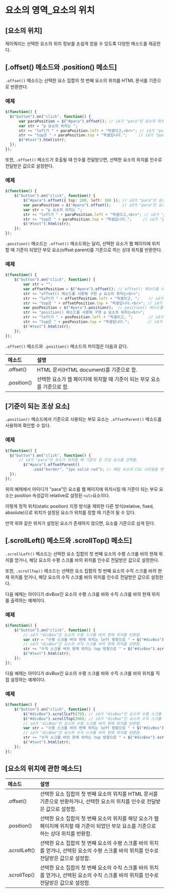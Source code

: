 # 요소의 영역_요소의 위치

## [요소의 위치]
  제이쿼리는 선택한 요소의 위치 정보를 손쉽게 얻을 수 있도록 다양한 메소드를 제공한다.

## [.offset() 메소드와 .position() 메소드]
  `.offset()` 메소드는 선택한 요소 집합의 첫 번째 요소의 위치를 HTML 문서를 기준으로 반환한다.

### 예제
~~~javascript
$(function() {
  $("button").on("click", function() {
      var paraPosition = $("#para").offset(); // id가 "para"인 요소의 위치 정보를 저장함.
      var str = "p 요소의 위치는 ";
      str += "left가 " + paraPosition.left + "픽셀이고,<br>"; // id가 "para"인 요소의 left 위치를 반환함.
      str += "top은 " + paraPosition.top + "픽셀입니다.";     // id가 "para"인 요소의 top 위치를 반환함.
      $("#text").html(str);
  });
});
~~~  

또한, `.offset()` 메소드가 호출될 때 인수를 전달받으면, 선택한 요소의 위치를 인수로 전달받은 값으로 설정한다.

### 예제
~~~javascript
$(function() {
    $("button").on("click", function() {
        $("#para").offset({ top: 200, left: 100 }); // id가 "para"인 요소의 위치를 설정함.
        var paraPosition = $("#para").offset();     // id가 "para"인 요소의 위치 정보를 저장함.
        var str = "p 요소의 위치는 ";
        str += "left가 " + paraPosition.left + "픽셀이고,<br>"; // id가 "para"인 요소의 left 위치를 반환함.
        str += "top은 " + paraPosition.top + "픽셀입니다.";     // id가 "para"인 요소의 top 위치를 반환함.
        $("#text").html(str);
    });
});
~~~

`.position()` 메소드는 `.offset()` 메소드와는 달리, 선택한 요소가 웹 페이지에 위치할 때 기준이 되었던 부모 요소(offset parent)를 기준으로 하는 상대 위치를 반환한다.

### 예제
~~~javascript
$(function() {
    $("button").on("click", function() {
        var str = "";
        var offsetPosition = $("#para").offset(); // offset() 메소드를 사용해 id가 "para"인 요소의 위치 정보
        str += "offset() 메소드를 사용해 구한 p 요소의 위치는<br>";
        str += "left가 " + offsetPosition.left + "픽셀이고, ";    // id가 "para"인 요소의 left 위치를 반환함.
        str += "top은 " + offsetPosition.top + "픽셀입니다.<br>"; // id가 "para"인 요소의 top 위치를 반환함.
        var posPosition = $("#para").position();  // position() 메소드를 사용해 id가 "para"인 요소의 위치 정보
        str += "position() 메소드를 사용해 구한 p 요소의 위치는<br>";
        str += "left가 " + posPosition.left + "픽셀이고, ";       // id가 "para"인 요소의 left 위치를 반환함.
        str += "top은 " + posPosition.top + "픽셀입니다.";        // id가 "para"인 요소의 top 위치를 반환함.
        $("#text").html(str);
    });
});
~~~

`.offset()` 메소드와 `.position()` 메소드의 차이점은 다음과 같다.

|메소드|설명|
|:-----|:-----|
|.offset()	| HTML 문서(HTML document)를 기준으로 함.|
|.position()	| 선택한 요소가 웹 페이지에 위치할 때 기준이 되는 부모 요소를 기준으로 함.|


## [기준이 되는 조상 요소]
  `.position()` 메소드에서 기준으로 사용되는 부모 요소는 `.offsetParent()` 메소드를 사용하여 확인할 수 있다.

### 예제
~~~javascript
$(function() {
  $("button").on("click", function() {
      // id가 "para"인 요소가 위치할 때 기준이 된 조상 요소를 선택함.
        $("#para").offsetParent()
            .css("border", "1px solid red"); // 해당 요소의 CSS 스타일을 변경함.
  });
});
~~~

위의 예제에서 아이디가 "para"인 요소를 웹 페이지에 위치시킬 때 기준이 되는 부모 요소는 position 속성값이 relative로 설정된 `<ul>`요소이다.

이렇게 정적 위치(static position) 지정 방식을 제외한 다른 방식(relative, fixed, absolute)으로 위치가 설정된 요소가 위치를 정할 때 기준이 될 수 있다.

만약 위와 같은 위치가 설정된 요소가 존재하지 않으면, <html>요소를 기준으로 삼게 된다.


## [.scrollLeft() 메소드와 .scrollTop() 메소드]
  `.scrollLeft()` 메소드는 선택한 요소 집합의 첫 번째 요소의 수평 스크롤 바의 현재 위치를 얻거나, 해당 요소의 수평 스크롤 바의 위치를 인수로 전달받은 값으로 설정한다.

또한, `.scrollTop()` 메소드는 선택한 요소 집합의 첫 번째 요소의 수직 스크롤 바의 현재 위치를 얻거나, 해당 요소의 수직 스크롤 바의 위치를 인수로 전달받은 값으로 설정한다.

다음 예제는 아이디가 divBox인 요소의 수평 스크롤 바와 수직 스크롤 바의 현재 위치를 출력하는 예제이다.

### 예제
~~~javascript
$(function() {
    $("button").on("click", function() {
        // id가 "divBox"인 요소의 수평 스크롤 바의 현재 위치를 반환함.
        var str = "수평 스크롤 바의 현재 위치는 left 방향으로 " + $("#divBox").scrollLeft() + "픽셀이고,<br>";
        // id가 "divBox"인 요소의 수직 스크롤 바의 현재 위치를 반환함.
        str += "수직 스크롤 바의 현재 위치는 top 방향으로 " + $("#divBox").scrollTop() + "픽셀입니다.";
        $("#text").html(str);
    });
});
~~~

다음 예제는 아이디가 divBox인 요소의 수평 스크롤 바와 수직 스크롤 바의 위치를 직접 설정하는 예제이다.

### 예제
~~~javascript
$(function() {
    $("button").on("click", function() {
        $("#divBox").scrollLeft(70); // id가 "divBox"인 요소의 수평 스크롤 바의 위치를 설정함.
        $("#divBox").scrollTop(200); // id가 "divBox"인 요소의 수직 스크롤 바의 위치를 설정함.
        // id가 "divBox"인 요소의 수평 스크롤 바의 현재 위치를 반환함.
        var str = "수평 스크롤 바의 현재 위치는 left 방향으로 " + $("#divBox").scrollLeft() + "픽셀이고,<br>";
        // id가 "divBox"인 요소의 수직 스크롤 바의 현재 위치를 반환함.
        str += "수직 스크롤 바의 현재 위치는 top 방향으로 " + $("#divBox").scrollTop() + "픽셀입니다.";
        $("#text").html(str);
    });
});
~~~


## [요소의 위치에 관한 메소드]
|메소드|설명|
|:-----|:-----|
|.offset()	| 선택한 요소 집합의 첫 번째 요소의 위치를 HTML 문서를 기준으로 반환하거나, 선택한 요소의 위치를 인수로 전달받은 값으로 설정함.|
|.position()	| 선택한 요소 집합의 첫 번째 요소의 위치를 해당 요소가 웹 페이지에 위치할 때 기준이 되었던 부모 요소를 기준으로 하는 상대 위치를 반환함.|
|.scrollLeft()	| 선택한 요소 집합의 첫 번째 요소의 수평 스크롤 바의 위치를 얻거나, 선택된 요소의 수평 스크롤 바의 위치를 인수로 전달받은 값으로 설정함.|
|.scrollTop()	| 선택한 요소 집합의 첫 번째 요소의 수직 스크롤 바의 위치를 얻거나, 선택된 요소의 수직 스크롤 바의 위치를 인수로 전달받은 값으로 설정함.|
